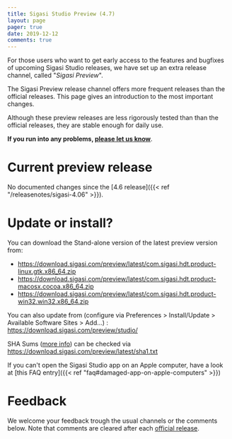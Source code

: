 ```yaml
---
title: Sigasi Studio Preview (4.7)
layout: page
pager: true
date: 2019-12-12
comments: true
---
```


For those users who want to get early access to the features and bugfixes of upcoming Sigasi Studio releases, we have set up an extra release channel, called "*Sigasi Preview*".

The Sigasi Preview release channel offers more frequent releases than the official releases. This page gives an introduction to the most important changes.

Although these preview releases are less rigorously tested than than the official releases, they are stable enough for daily use.

**If you run into any problems, [please let us know](https://www.sigasi.com/support/)**.

# Current preview release

No documented changes since the [4.6 release]({{< ref "/releasenotes/sigasi-4.06" >}}).

# Update or install?

You can download the Stand-alone version of the latest preview version from:

* <https://download.sigasi.com/preview/latest/com.sigasi.hdt.product-linux.gtk.x86_64.zip>
* <https://download.sigasi.com/preview/latest/com.sigasi.hdt.product-macosx.cocoa.x86_64.zip>
* <https://download.sigasi.com/preview/latest/com.sigasi.hdt.product-win32.win32.x86_64.zip>

You can also update from (configure via Preferences > Install/Update > Available Software Sites > Add...) :
  https://download.sigasi.com/preview/studio/

SHA Sums ([more info](/faq#how-can-i-check-a-sha-sum)) can be checked via <https://download.sigasi.com/preview/latest/sha1.txt>

If you can't open the Sigasi Studio app on an Apple computer, have a look at [this FAQ entry]({{< ref "faq#damaged-app-on-apple-computers" >}})

# Feedback

We welcome your feedback trough the usual channels or the comments below. Note that comments are cleared after each [official release](/releasenotes).

